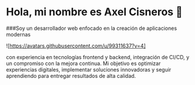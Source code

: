 # Hola, mi nombre es Axel Cisneros 👋
###Soy un desarrollador web enfocado en la creación de aplicaciones modernas

![https://avatars.githubusercontent.com/u/99311637?v=4]

con experiencia en tecnologías frontend y backend, integración de CI/CD, y un compromiso con la mejora continua. Mi objetivo es optimizar experiencias digitales, implementar soluciones innovadoras y seguir aprendiendo para entregar resultados de alta calidad.
